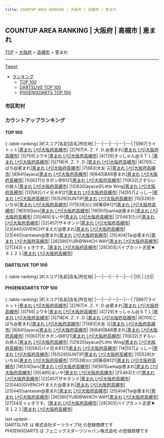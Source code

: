 ```yaml
---
title: COUNTUP AREA RANKING | 大阪府 | 高槻市 | 恵まれ
---
```

## COUNTUP AREA RANKING | 大阪府 | 高槻市 | 恵まれ

[TOP](/darts/rank/) > [大阪府](/darts/rank/大阪府/) > [高槻市](/darts/rank/大阪府/高槻市/) > 恵まれ

___

<a href="https://twitter.com/share?ref_src=twsrc%5Etfw" data-text="COUNTUP AREA RANKING | 大阪府高槻市恵まれ" class="twitter-share-button" data-hashtags="DARTSLIVE,PHOENIXDARTS,darts,ダーツ" data-show-count="false">Tweet</a>

* [ランキング](#カウントアップランキング)
    * [TOP 100](#top-100)
    * [DARTSLIVE TOP 100](#dartslive-top-100)
    * [PHOENIXDARTS TOP 100](#phoenixdarts-top-100)

### 市区町村

<ul>

</ul>

### カウントアップランキング

#### TOP 100



{:.table-ranking}
|#|スコア|名前|店名|所在地|
|---|---|---|---|---|
|1|867|<span class="rank-name-pd">ライトット</span>|<a href="/darts/rank/shops/91977.html">恵まれ</a> <a href="https://vs.phoenixdarts.com/jp/shop/shopDetailInfo/s_91977?s_seq=91977">[↗]</a>|<a href="/darts/rank/大阪府/高槻市">大阪府高槻市</a>|
|2|767|<span class="rank-name-pd">Ｋ.Ｚ.Ｙ.Ｄ.@恵まれ</span>|<a href="/darts/rank/shops/91977.html">恵まれ</a> <a href="https://vs.phoenixdarts.com/jp/shop/shopDetailInfo/s_91977?s_seq=91977">[↗]</a>|<a href="/darts/rank/大阪府/高槻市">大阪府高槻市</a>|
|3|759|<span class="rank-name-pd">ユウキ</span>|<a href="/darts/rank/shops/91977.html">恵まれ</a> <a href="https://vs.phoenixdarts.com/jp/shop/shopDetailInfo/s_91977?s_seq=91977">[↗]</a>|<a href="/darts/rank/大阪府/高槻市">大阪府高槻市</a>|
|4|729|<span class="rank-name-pd">きっしゃん@ＳＴＬ</span>|<a href="/darts/rank/shops/91977.html">恵まれ</a> <a href="https://vs.phoenixdarts.com/jp/shop/shopDetailInfo/s_91977?s_seq=91977">[↗]</a>|<a href="/darts/rank/大阪府/高槻市">大阪府高槻市</a>|
|5|718|<span class="rank-name-pd">Ｋ.Ｚ.Ｙ.Ｄ.</span>|<a href="/darts/rank/shops/91977.html">恵まれ</a> <a href="https://vs.phoenixdarts.com/jp/shop/shopDetailInfo/s_91977?s_seq=91977">[↗]</a>|<a href="/darts/rank/大阪府/高槻市">大阪府高槻市</a>|
|6|705|<span class="rank-name-pd">こばち@恵まれ</span>|<a href="/darts/rank/shops/91977.html">恵まれ</a> <a href="https://vs.phoenixdarts.com/jp/shop/shopDetailInfo/s_91977?s_seq=91977">[↗]</a>|<a href="/darts/rank/大阪府/高槻市">大阪府高槻市</a>|
|7|683|<span class="rank-name-pd"><span class="pro-icon-pd"></span>大友 元</span>|<a href="/darts/rank/shops/91977.html">恵まれ</a> <a href="https://vs.phoenixdarts.com/jp/shop/shopDetailInfo/s_91977?s_seq=91977">[↗]</a>|<a href="/darts/rank/大阪府/高槻市">大阪府高槻市</a>|
|8|641|<span class="rank-name-pd">ayaca</span>|<a href="/darts/rank/shops/91977.html">恵まれ</a> <a href="https://vs.phoenixdarts.com/jp/shop/shopDetailInfo/s_91977?s_seq=91977">[↗]</a>|<a href="/darts/rank/大阪府/高槻市">大阪府高槻市</a>|
|9|640|<span class="rank-name-pd">BAR恵まれ</span>|<a href="/darts/rank/shops/91977.html">恵まれ</a> <a href="https://vs.phoenixdarts.com/jp/shop/shopDetailInfo/s_91977?s_seq=91977">[↗]</a>|<a href="/darts/rank/大阪府/高槻市">大阪府高槻市</a>|
|10|637|<span class="rank-name-pd">せきポン@8121</span>|<a href="/darts/rank/shops/91977.html">恵まれ</a> <a href="https://vs.phoenixdarts.com/jp/shop/shopDetailInfo/s_91977?s_seq=91977">[↗]</a>|<a href="/darts/rank/大阪府/高槻市">大阪府高槻市</a>|
|11|632|<span class="rank-name-pd">さすらいの旅人</span>|<a href="/darts/rank/shops/91977.html">恵まれ</a> <a href="https://vs.phoenixdarts.com/jp/shop/shopDetailInfo/s_91977?s_seq=91977">[↗]</a>|<a href="/darts/rank/大阪府/高槻市">大阪府高槻市</a>|
|12|620|<span class="rank-name-pd">ayaca＠Little  Wing</span>|<a href="/darts/rank/shops/91977.html">恵まれ</a> <a href="https://vs.phoenixdarts.com/jp/shop/shopDetailInfo/s_91977?s_seq=91977">[↗]</a>|<a href="/darts/rank/大阪府/高槻市">大阪府高槻市</a>|
|13|582|<span class="rank-name-pd">パイ兄☆8121</span>|<a href="/darts/rank/shops/91977.html">恵まれ</a> <a href="https://vs.phoenixdarts.com/jp/shop/shopDetailInfo/s_91977?s_seq=91977">[↗]</a>|<a href="/darts/rank/大阪府/高槻市">大阪府高槻市</a>|
|14|557|<span class="rank-name-pd">よっしー</span>|<a href="/darts/rank/shops/91977.html">恵まれ</a> <a href="https://vs.phoenixdarts.com/jp/shop/shopDetailInfo/s_91977?s_seq=91977">[↗]</a>|<a href="/darts/rank/大阪府/高槻市">大阪府高槻市</a>|
|15|529|<span class="rank-name-pd">SUNTIP</span>|<a href="/darts/rank/shops/91977.html">恵まれ</a> <a href="https://vs.phoenixdarts.com/jp/shop/shopDetailInfo/s_91977?s_seq=91977">[↗]</a>|<a href="/darts/rank/大阪府/高槻市">大阪府高槻市</a>|
|15|529|<span class="rank-name-pd">かいちゆ</span>|<a href="/darts/rank/shops/91977.html">恵まれ</a> <a href="https://vs.phoenixdarts.com/jp/shop/shopDetailInfo/s_91977?s_seq=91977">[↗]</a>|<a href="/darts/rank/大阪府/高槻市">大阪府高槻市</a>|
|17|528|<span class="rank-name-pd">ﾖｼﾋｺ同等@8121</span>|<a href="/darts/rank/shops/91977.html">恵まれ</a> <a href="https://vs.phoenixdarts.com/jp/shop/shopDetailInfo/s_91977?s_seq=91977">[↗]</a>|<a href="/darts/rank/大阪府/高槻市">大阪府高槻市</a>|
|18|510|<span class="rank-name-pd">taro</span>|<a href="/darts/rank/shops/91977.html">恵まれ</a> <a href="https://vs.phoenixdarts.com/jp/shop/shopDetailInfo/s_91977?s_seq=91977">[↗]</a>|<a href="/darts/rank/大阪府/高槻市">大阪府高槻市</a>|
|19|501|<span class="rank-name-pd">santa@恵まれ</span>|<a href="/darts/rank/shops/91977.html">恵まれ</a> <a href="https://vs.phoenixdarts.com/jp/shop/shopDetailInfo/s_91977?s_seq=91977">[↗]</a>|<a href="/darts/rank/大阪府/高槻市">大阪府高槻市</a>|
|20|465|<span class="rank-name-pd">るいや</span>|<a href="/darts/rank/shops/91977.html">恵まれ</a> <a href="https://vs.phoenixdarts.com/jp/shop/shopDetailInfo/s_91977?s_seq=91977">[↗]</a>|<a href="/darts/rank/大阪府/高槻市">大阪府高槻市</a>|
|21|463|<span class="rank-name-pd">たけ</span>|<a href="/darts/rank/shops/91977.html">恵まれ</a> <a href="https://vs.phoenixdarts.com/jp/shop/shopDetailInfo/s_91977?s_seq=91977">[↗]</a>|<a href="/darts/rank/大阪府/高槻市">大阪府高槻市</a>|
|22|457|<span class="rank-name-pd">ザキボンド</span>|<a href="/darts/rank/shops/91977.html">恵まれ</a> <a href="https://vs.phoenixdarts.com/jp/shop/shopDetailInfo/s_91977?s_seq=91977">[↗]</a>|<a href="/darts/rank/大阪府/高槻市">大阪府高槻市</a>|
|23|440|<span class="rank-name-pd">GIVENCHYまえだ@恵まれ</span>|<a href="/darts/rank/shops/91977.html">恵まれ</a> <a href="https://vs.phoenixdarts.com/jp/shop/shopDetailInfo/s_91977?s_seq=91977">[↗]</a>|<a href="/darts/rank/大阪府/高槻市">大阪府高槻市</a>|
|23|440|<span class="rank-name-pd">santasan@恵まれ</span>|<a href="/darts/rank/shops/91977.html">恵まれ</a> <a href="https://vs.phoenixdarts.com/jp/shop/shopDetailInfo/s_91977?s_seq=91977">[↗]</a>|<a href="/darts/rank/大阪府/高槻市">大阪府高槻市</a>|
|25|404|<span class="rank-name-pd">Tai@恵まれ</span>|<a href="/darts/rank/shops/91977.html">恵まれ</a> <a href="https://vs.phoenixdarts.com/jp/shop/shopDetailInfo/s_91977?s_seq=91977">[↗]</a>|<a href="/darts/rank/大阪府/高槻市">大阪府高槻市</a>|
|26|390|<span class="rank-name-pd">YURI@WHICH WAY</span>|<a href="/darts/rank/shops/91977.html">恵まれ</a> <a href="https://vs.phoenixdarts.com/jp/shop/shopDetailInfo/s_91977?s_seq=91977">[↗]</a>|<a href="/darts/rank/大阪府/高槻市">大阪府高槻市</a>|
|27|343|<span class="rank-name-pd">ぅぇきです。</span>|<a href="/darts/rank/shops/91977.html">恵まれ</a> <a href="https://vs.phoenixdarts.com/jp/shop/shopDetailInfo/s_91977?s_seq=91977">[↗]</a>|<a href="/darts/rank/大阪府/高槻市">大阪府高槻市</a>|
|28|303|<span class="rank-name-pd">パイプカット志望★８１２１</span>|<a href="/darts/rank/shops/91977.html">恵まれ</a> <a href="https://vs.phoenixdarts.com/jp/shop/shopDetailInfo/s_91977?s_seq=91977">[↗]</a>|<a href="/darts/rank/大阪府/高槻市">大阪府高槻市</a>|


#### DARTSLIVE TOP 100



{:.table-ranking}
|#|スコア|名前|店名|所在地|
|---|---|---|---|---|
||0|<span class="rank-name-dl"> </span>|<a href="/darts/rank/shops/.html"></a> <a href="">[↗]</a>|<a href="/darts/rank//"></a>|


#### PHOENIXDARTS TOP 100



{:.table-ranking}
|#|スコア|名前|店名|所在地|
|---|---|---|---|---|
|1|867|<span class="rank-name-pd">ライトット</span>|<a href="/darts/rank/shops/91977.html">恵まれ</a> <a href="https://vs.phoenixdarts.com/jp/shop/shopDetailInfo/s_91977?s_seq=91977">[↗]</a>|<a href="/darts/rank/大阪府/高槻市">大阪府高槻市</a>|
|2|767|<span class="rank-name-pd">Ｋ.Ｚ.Ｙ.Ｄ.@恵まれ</span>|<a href="/darts/rank/shops/91977.html">恵まれ</a> <a href="https://vs.phoenixdarts.com/jp/shop/shopDetailInfo/s_91977?s_seq=91977">[↗]</a>|<a href="/darts/rank/大阪府/高槻市">大阪府高槻市</a>|
|3|759|<span class="rank-name-pd">ユウキ</span>|<a href="/darts/rank/shops/91977.html">恵まれ</a> <a href="https://vs.phoenixdarts.com/jp/shop/shopDetailInfo/s_91977?s_seq=91977">[↗]</a>|<a href="/darts/rank/大阪府/高槻市">大阪府高槻市</a>|
|4|729|<span class="rank-name-pd">きっしゃん@ＳＴＬ</span>|<a href="/darts/rank/shops/91977.html">恵まれ</a> <a href="https://vs.phoenixdarts.com/jp/shop/shopDetailInfo/s_91977?s_seq=91977">[↗]</a>|<a href="/darts/rank/大阪府/高槻市">大阪府高槻市</a>|
|5|718|<span class="rank-name-pd">Ｋ.Ｚ.Ｙ.Ｄ.</span>|<a href="/darts/rank/shops/91977.html">恵まれ</a> <a href="https://vs.phoenixdarts.com/jp/shop/shopDetailInfo/s_91977?s_seq=91977">[↗]</a>|<a href="/darts/rank/大阪府/高槻市">大阪府高槻市</a>|
|6|705|<span class="rank-name-pd">こばち@恵まれ</span>|<a href="/darts/rank/shops/91977.html">恵まれ</a> <a href="https://vs.phoenixdarts.com/jp/shop/shopDetailInfo/s_91977?s_seq=91977">[↗]</a>|<a href="/darts/rank/大阪府/高槻市">大阪府高槻市</a>|
|7|683|<span class="rank-name-pd"><span class="pro-icon-pd"></span>大友 元</span>|<a href="/darts/rank/shops/91977.html">恵まれ</a> <a href="https://vs.phoenixdarts.com/jp/shop/shopDetailInfo/s_91977?s_seq=91977">[↗]</a>|<a href="/darts/rank/大阪府/高槻市">大阪府高槻市</a>|
|8|641|<span class="rank-name-pd">ayaca</span>|<a href="/darts/rank/shops/91977.html">恵まれ</a> <a href="https://vs.phoenixdarts.com/jp/shop/shopDetailInfo/s_91977?s_seq=91977">[↗]</a>|<a href="/darts/rank/大阪府/高槻市">大阪府高槻市</a>|
|9|640|<span class="rank-name-pd">BAR恵まれ</span>|<a href="/darts/rank/shops/91977.html">恵まれ</a> <a href="https://vs.phoenixdarts.com/jp/shop/shopDetailInfo/s_91977?s_seq=91977">[↗]</a>|<a href="/darts/rank/大阪府/高槻市">大阪府高槻市</a>|
|10|637|<span class="rank-name-pd">せきポン@8121</span>|<a href="/darts/rank/shops/91977.html">恵まれ</a> <a href="https://vs.phoenixdarts.com/jp/shop/shopDetailInfo/s_91977?s_seq=91977">[↗]</a>|<a href="/darts/rank/大阪府/高槻市">大阪府高槻市</a>|
|11|632|<span class="rank-name-pd">さすらいの旅人</span>|<a href="/darts/rank/shops/91977.html">恵まれ</a> <a href="https://vs.phoenixdarts.com/jp/shop/shopDetailInfo/s_91977?s_seq=91977">[↗]</a>|<a href="/darts/rank/大阪府/高槻市">大阪府高槻市</a>|
|12|620|<span class="rank-name-pd">ayaca＠Little  Wing</span>|<a href="/darts/rank/shops/91977.html">恵まれ</a> <a href="https://vs.phoenixdarts.com/jp/shop/shopDetailInfo/s_91977?s_seq=91977">[↗]</a>|<a href="/darts/rank/大阪府/高槻市">大阪府高槻市</a>|
|13|582|<span class="rank-name-pd">パイ兄☆8121</span>|<a href="/darts/rank/shops/91977.html">恵まれ</a> <a href="https://vs.phoenixdarts.com/jp/shop/shopDetailInfo/s_91977?s_seq=91977">[↗]</a>|<a href="/darts/rank/大阪府/高槻市">大阪府高槻市</a>|
|14|557|<span class="rank-name-pd">よっしー</span>|<a href="/darts/rank/shops/91977.html">恵まれ</a> <a href="https://vs.phoenixdarts.com/jp/shop/shopDetailInfo/s_91977?s_seq=91977">[↗]</a>|<a href="/darts/rank/大阪府/高槻市">大阪府高槻市</a>|
|15|529|<span class="rank-name-pd">SUNTIP</span>|<a href="/darts/rank/shops/91977.html">恵まれ</a> <a href="https://vs.phoenixdarts.com/jp/shop/shopDetailInfo/s_91977?s_seq=91977">[↗]</a>|<a href="/darts/rank/大阪府/高槻市">大阪府高槻市</a>|
|15|529|<span class="rank-name-pd">かいちゆ</span>|<a href="/darts/rank/shops/91977.html">恵まれ</a> <a href="https://vs.phoenixdarts.com/jp/shop/shopDetailInfo/s_91977?s_seq=91977">[↗]</a>|<a href="/darts/rank/大阪府/高槻市">大阪府高槻市</a>|
|17|528|<span class="rank-name-pd">ﾖｼﾋｺ同等@8121</span>|<a href="/darts/rank/shops/91977.html">恵まれ</a> <a href="https://vs.phoenixdarts.com/jp/shop/shopDetailInfo/s_91977?s_seq=91977">[↗]</a>|<a href="/darts/rank/大阪府/高槻市">大阪府高槻市</a>|
|18|510|<span class="rank-name-pd">taro</span>|<a href="/darts/rank/shops/91977.html">恵まれ</a> <a href="https://vs.phoenixdarts.com/jp/shop/shopDetailInfo/s_91977?s_seq=91977">[↗]</a>|<a href="/darts/rank/大阪府/高槻市">大阪府高槻市</a>|
|19|501|<span class="rank-name-pd">santa@恵まれ</span>|<a href="/darts/rank/shops/91977.html">恵まれ</a> <a href="https://vs.phoenixdarts.com/jp/shop/shopDetailInfo/s_91977?s_seq=91977">[↗]</a>|<a href="/darts/rank/大阪府/高槻市">大阪府高槻市</a>|
|20|465|<span class="rank-name-pd">るいや</span>|<a href="/darts/rank/shops/91977.html">恵まれ</a> <a href="https://vs.phoenixdarts.com/jp/shop/shopDetailInfo/s_91977?s_seq=91977">[↗]</a>|<a href="/darts/rank/大阪府/高槻市">大阪府高槻市</a>|
|21|463|<span class="rank-name-pd">たけ</span>|<a href="/darts/rank/shops/91977.html">恵まれ</a> <a href="https://vs.phoenixdarts.com/jp/shop/shopDetailInfo/s_91977?s_seq=91977">[↗]</a>|<a href="/darts/rank/大阪府/高槻市">大阪府高槻市</a>|
|22|457|<span class="rank-name-pd">ザキボンド</span>|<a href="/darts/rank/shops/91977.html">恵まれ</a> <a href="https://vs.phoenixdarts.com/jp/shop/shopDetailInfo/s_91977?s_seq=91977">[↗]</a>|<a href="/darts/rank/大阪府/高槻市">大阪府高槻市</a>|
|23|440|<span class="rank-name-pd">GIVENCHYまえだ@恵まれ</span>|<a href="/darts/rank/shops/91977.html">恵まれ</a> <a href="https://vs.phoenixdarts.com/jp/shop/shopDetailInfo/s_91977?s_seq=91977">[↗]</a>|<a href="/darts/rank/大阪府/高槻市">大阪府高槻市</a>|
|23|440|<span class="rank-name-pd">santasan@恵まれ</span>|<a href="/darts/rank/shops/91977.html">恵まれ</a> <a href="https://vs.phoenixdarts.com/jp/shop/shopDetailInfo/s_91977?s_seq=91977">[↗]</a>|<a href="/darts/rank/大阪府/高槻市">大阪府高槻市</a>|
|25|404|<span class="rank-name-pd">Tai@恵まれ</span>|<a href="/darts/rank/shops/91977.html">恵まれ</a> <a href="https://vs.phoenixdarts.com/jp/shop/shopDetailInfo/s_91977?s_seq=91977">[↗]</a>|<a href="/darts/rank/大阪府/高槻市">大阪府高槻市</a>|
|26|390|<span class="rank-name-pd">YURI@WHICH WAY</span>|<a href="/darts/rank/shops/91977.html">恵まれ</a> <a href="https://vs.phoenixdarts.com/jp/shop/shopDetailInfo/s_91977?s_seq=91977">[↗]</a>|<a href="/darts/rank/大阪府/高槻市">大阪府高槻市</a>|
|27|343|<span class="rank-name-pd">ぅぇきです。</span>|<a href="/darts/rank/shops/91977.html">恵まれ</a> <a href="https://vs.phoenixdarts.com/jp/shop/shopDetailInfo/s_91977?s_seq=91977">[↗]</a>|<a href="/darts/rank/大阪府/高槻市">大阪府高槻市</a>|
|28|303|<span class="rank-name-pd">パイプカット志望★８１２１</span>|<a href="/darts/rank/shops/91977.html">恵まれ</a> <a href="https://vs.phoenixdarts.com/jp/shop/shopDetailInfo/s_91977?s_seq=91977">[↗]</a>|<a href="/darts/rank/大阪府/高槻市">大阪府高槻市</a>|


<div class="footer border-top border-gray-light mt-5 pt-3 text-right text-gray">
    last update : <span style="font-weight: italic" id="foot_last_modified"></span><br />
    DARTSLIVE は 株式会社ダーツライブ社 の登録商標です<br />
    PHOENIXDARTS は フェニックスダーツジャパン株式会社 の登録商標です<br />
</div>

<script src="https://cdnjs.cloudflare.com/ajax/libs/jquery.tablesorter/2.31.3/js/jquery.tablesorter.min.js" integrity="sha512-qzgd5cYSZcosqpzpn7zF2ZId8f/8CHmFKZ8j7mU4OUXTNRd5g+ZHBPsgKEwoqxCtdQvExE5LprwwPAgoicguNg==" crossorigin="anonymous" referrerpolicy="no-referrer"></script>
<link rel="stylesheet" href="https://cdnjs.cloudflare.com/ajax/libs/jquery.tablesorter/2.31.3/css/theme.default.min.css" integrity="sha512-wghhOJkjQX0Lh3NSWvNKeZ0ZpNn+SPVXX1Qyc9OCaogADktxrBiBdKGDoqVUOyhStvMBmJQ8ZdMHiR3wuEq8+w==" crossorigin="anonymous" referrerpolicy="no-referrer" />
<script>
$(function() {
    $(".table-ranking").tablesorter({sortList:[[0, 0]]});
    $("#foot_last_modified").text(formatDate(new Date(document.lastModified), 'yyyy-MM-dd HH:mm:ss'));
});
</script>

<script async src="https://platform.twitter.com/widgets.js" charset="utf-8"></script>